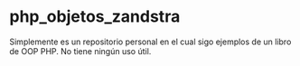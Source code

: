 php_objetos_zandstra
====================

Simplemente es un repositorio personal en el cual sigo ejemplos de un libro de OOP PHP.
No tiene ningún uso útil.
